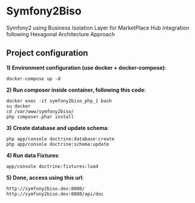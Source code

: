 Symfony2Biso
============

Symfony2 using Business Isolation Layer for MarketPlace Hub integration following Hexagonal Architecture Approach


## Project configuration

**1) Environment configuration (use docker + docker-compose)**:

```
docker-compose up -d
```

**2) Run composer inside container, following this code**:

```
docker exec -it symfony2biso_php_1 bash
su docker
cd /var/www/symfony2biso/
php composer.phar install
```

**3) Create database and update schema**:

```
php app/console doctrine:database:create
php app/console doctrine:schema:update

```

**4) Run data Fixtures**:

```
app/console doctrine:fixtures:load

```

**5) Done, access using this url**:

```
http://symfony2biso.dev:8080/
http://symfony2biso.dev:8080/api/doc

```